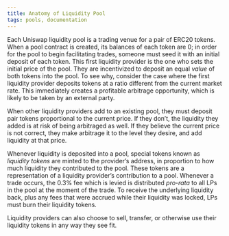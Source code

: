 ```yaml
---
title: Anatomy of Liquidity Pool
tags: pools, documentation
---
```


Each Uniswap liquidity pool is a trading venue for a pair of ERC20 tokens. When a pool contract is created, its balances of each token are 0; in order for the pool to begin facilitating trades, someone must seed it with an initial deposit of each token. This first liquidity provider is the one who sets the initial price of the pool. They are incentivized to deposit an equal _value_ of both tokens into the pool. To see why, consider the case where the first liquidity provider deposits tokens at a ratio different from the current market rate. This immediately creates a profitable arbitrage opportunity, which is likely to be taken by an external party.

When other liquidity providers add to an existing pool, they must deposit pair tokens proportional to the current price. If they don’t, the liquidity they added is at risk of being arbitraged as well. If they believe the current price is not correct, they make arbitrage it to the level they desire, and add liquidity at that price.

Whenever liquidity is deposited into a pool, special tokens known as _liquidity tokens_ are minted to the provider’s address, in proportion to how much liquidity they contributed to the pool. These tokens are a representation of a liquidity provider’s contribution to a pool. Whenever a trade occurs, the 0.3% fee which is levied is distributed _pro-rata_ to all LPs in the pool at the moment of the trade. To receive the underlying liquidity back, plus any fees that were accrued while their liquidity was locked, LPs must burn their liquidity tokens.

Liquidity providers can also choose to sell, transfer, or otherwise use their liquidity tokens in any way they see fit.
